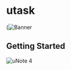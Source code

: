 # utask

(![Banner](https://github.com/RacimFethallah/uNote/assets/97336083/11da7532-f397-46c3-bf7f-7e4bfae0e79d)


## Getting Started

![uNote 4](https://github.com/RacimFethallah/uNote/assets/97336083/79247a2a-cdd3-47b8-86cb-a182b1a66d22)

